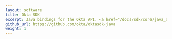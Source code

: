 ```yaml
---
layout: software
title: Okta SDK
excerpt: Java bindings for the Okta API. <a href="/docs/sdk/core/java_api_sdk/">Documentation here</a>.
github_url: https://github.com/okta/oktasdk-java
weight: 1
---
```



